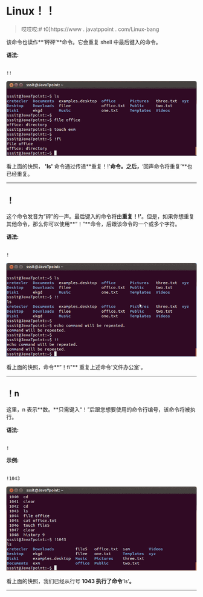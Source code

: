 # Linux！！

> 哎哎哎:# t0]https://www . javatppoint . com/Linux-bang

该命令也读作**‘砰砰’**命令。它会重复 shell 中最后键入的命令。

**语法:**

```

!!

```

![Linux Bang Bang1](img/21c2b21ea17cd10ff496d00d9e59797d.png)

看上面的快照， **'ls'** 命令通过传递**重复！!'**命令。之后，**‘回声命令将重复’**也已经重复。

* * *

## ！

这个命令发音为“砰”的一声。最后键入的命令将由**重复！!'**。但是，如果你想重复其他命令，那么你可以使用**“！”**命令，后跟该命令的一个或多个字符。

**语法:**

```

!  
```

![Linux Bang Bang2](img/ae0c451aedcc659a9a21ea43a077d70f.png)

看上面的快照，命令**”！fi"** 重复上述命令'文件办公室'。

* * *

## ！n

这里，n 表示**数。**只需键入“！”后跟您想要使用的命令行编号，该命令将被执行。

**语法:**

```

!
```

**示例:**

```

!1043

```

![Linux Bang Bang3](img/015b2e1ed437e59a302fb23aa2f67c4c.png)

看上面的快照，我们已经从行号 **1043 执行了命令**‘ls’**。**

* * *